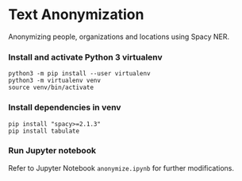 # Text Anonymization
Anonymizing people, organizations and locations using Spacy NER. 

### Install and activate Python 3 virtualenv
```
python3 -m pip install --user virtualenv
python3 -m virtualenv venv
source venv/bin/activate
```

### Install dependencies in venv
```
pip install "spacy>=2.1.3"
pip install tabulate
```

### Run Jupyter notebook
Refer to Jupyter Notebook `anonymize.ipynb` for further modifications.

